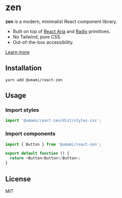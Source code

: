 # zen

**zen** is a modern, minimalist React component library.

- Built on top of [React Aria](https://react-spectrum.adobe.com/react-aria/) and [Radix](https://www.radix-ui.com/primitives) primitives.
- No Tailwind, pure CSS.
- Out-of-the-box accessibility.

[Learn more](https://zen.umami.is/)

## Installation

```shell
yarn add @umami/react-zen
```

## Usage

### Import styles

```javascript
import '@umami/react-zen/dist/styles.css';
```

### Import components

```javascript
import { Button } from '@umami/react-zen';

export default function () {
  return <Button>Button</Button>;
}
```

## License

MIT
